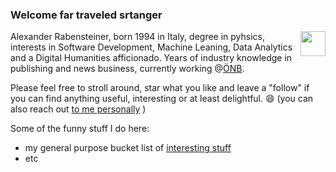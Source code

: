 ### Welcome far traveled srtanger

<img src="https://media.giphy.com/media/vFKqnCdLPNOKc/giphy.gif" style="float:right" width="40" height="40" />

<!-- TODO not working ![](https://www.google.com/url?sa=i&url=https%3A%2F%2Ftenor.com%2Fsearch%2Fmr-spock-gifs&psig=AOvVaw0YsFba0uiexD3BRD8jt8iW&ust=1676308899348000&source=images&cd=vfe&ved=0CAwQjRxqFwoTCIicwba_kP0CFQAAAAAdAAAAABAD) -->

<!--  style="border:4px solid #1b6b6f; padding:15px;" -->

<!--
**pietracorvo/pietracorvo** is a ✨ _special_ ✨ repository because its `README.md` (this file) appears on your GitHub profile.

Here are some ideas to get you started:

- 🔭 I’m currently working on ...
- 🌱 I’m currently learning ...
- 👯 I’m looking to collaborate on ...
- 🤔 I’m looking for help with ...
- 💬 Ask me about ...
- 📫 How to reach me: ...
- 😄 Pronouns: ...
- ⚡ Fun fact: ...
-->

<!-- eventually try this https://medium.com/@JakenH/show-off-your-coding-stats-on-your-github-profile-using-wakatime-ce3ceb1063b5 -->
<!-- TODO recherche which funny stuff I could do here ... -->

Alexander Rabensteiner, born 1994 in Italy, degree in pyhsics, interests in Software Development, Machine Leaning, Data Analytics and a Digital Humanities afficionado. Years of industry knowledge in publishing and news business, currently working @[ÖNB](https://www.onb.ac.at/en/research/completed-projects). 

Please feel free to stroll around, star what you like and leave a "follow" if you can find anything useful, interesting or at least delightful. 😄
(you can also reach out [to me personally](mailto:pietracorvo@hotmail.com?subject=[GitHub_pietracorvo_followup]%20Source%20Han%20Sans) )

Some of the funny stuff I do here:
- my general purpose bucket list of [interesting stuff](https://github.com/pietracorvo/nice_data_sources)
- etc

<!--TODO etc  bla-->

